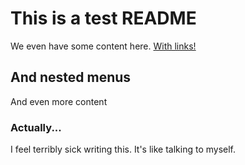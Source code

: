 # This is a test README

We even have some content here. [With links!](http://github.com)

## And nested menus

And even more content

### Actually...

I feel terribly sick writing this. It's like talking to myself.